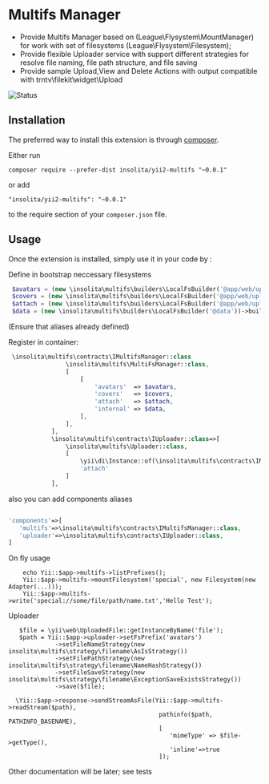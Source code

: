 Multifs Manager
===============

 - Provide Multifs Manager based on (League\Flysystem\MountManager) for work with set of filesystems (League\Flysystem\Filesystem);
 - Provide flexible Uploader service with support different strategies for resolve file naming, file path structure, and file saving
 - Provide sample Upload,View and Delete Actions with output compatible with trntv\filekit\widget\Upload

![Status](https://travis-ci.org/Insolita/yii2-multifs.svg?branch=master)

Installation
------------

The preferred way to install this extension is through [composer](http://getcomposer.org/download/).

Either run

```
composer require --prefer-dist insolita/yii2-multifs "~0.0.1"
```

or add

```
"insolita/yii2-multifs": "~0.0.1"
```

to the require section of your `composer.json` file.


Usage
-----

Once the extension is installed, simply use it in your code by  :


Define in bootstrap neccessary filesystems
```php
 $avatars = (new \insolita\multifs\builders\LocalFsBuilder('@app/web/uploads/avatars'))->build();
 $covers = (new \insolita\multifs\builders\LocalFsBuilder('@app/web/uploads/covers'))->build();
 $attach = (new \insolita\multifs\builders\LocalFsBuilder('@app/web/uploads/attach'))->build();
 $data = (new \insolita\multifs\builders\LocalFsBuilder('@data'))->build();
```
(Ensure that aliases already defined)

Register in container:
```php
 \insolita\multifs\contracts\IMultifsManager::class                                              => [
                \insolita\multifs\MultiFsManager::class,
                [
                    [
                        'avatars'  => $avatars,
                        'covers'   => $covers,
                        'attach'   => $attach,
                        'internal' => $data,
                    ],
                ],
            ],
            \insolita\multifs\contracts\IUploader::class=>[
                \insolita\multifs\Uploader::class,
                [
                    \yii\di\Instance::of(\insolita\multifs\contracts\IMultifsManager::class),
                    'attach'
                ]
            ],

```

also you can add components aliases
```php

'components'=>[
   'multifs'=>\insolita\multifs\contracts\IMultifsManager::class,
   'uploader'=>\insolita\multifs\contracts\IUploader::class,
]
 ```

  On fly usage

  ```
      echo Yii::$app->multifs->listPrefixes();
      Yii::$app->multifs->mountFilesystem('special', new Filesystem(new Adapter(...)));
      Yii::$app->multifs->write('special://some/file/path/name.txt','Hello Test');

  ```

  Uploader

  ```
     $file = \yii\web\UploadedFile::getInstanceByName('file');
     $path = Yii::$app->uploader->setFsPrefix('avatars')
               ->setFileNameStrategy(new insolita\multifs\strategy\filename\AsIsStrategy())
               ->setFilePathStrategy(new insolita\multifs\strategy\filename\NameHashStrategy())
               ->setFileSaveStrategy(new insolita\multifs\strategy\filename\ExceptionSaveExistsStrategy())
               ->save($file);

    \Yii::$app->response->sendStreamAsFile(Yii::$app->multifs->readStream($path),
                                            pathinfo($path, PATHINFO_BASENAME),
                                            [
                                               'mimeType' => $file->getType(),
                                               'inline'=>true
                                            ]);
  ```

 Other documentation will be later; see tests